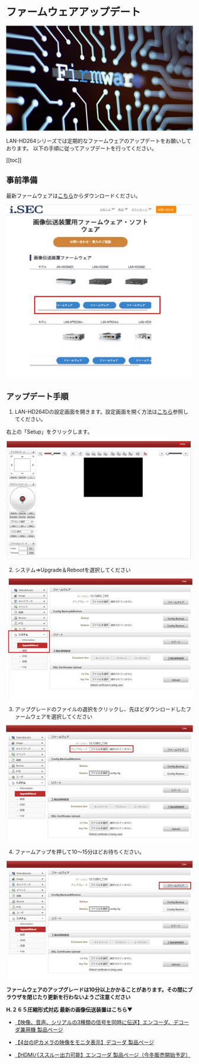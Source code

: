 # ファームウェアアップデート
![](./images/common-firmware-update/000.jpg)



LAN-HD264シリーズでは定期的なファームウェアのアップデートをお願いしております。
以下の手順に従ってアップデートを行ってください。

[[toc]]

## 事前準備
最新ファームウェアは[こちら](https://isecj.jp/page/software/software-transfer-firmware)からダウンロードください。

![](./images/common-firmware-update/002.jpg)

## アップデート手順

1. LAN-HD264Dの設定画面を開きます。設定画面を開く方法は[こちら](./decoder-264d-setup.html#%E3%82%A6%E3%82%A7%E3%83%95%E3%82%99%E8%A8%AD%E5%AE%9A%E7%94%BB%E9%9D%A2%E3%81%AB%E3%83%AD%E3%82%AF%E3%82%99%E3%82%A4%E3%83%B3)参照してください。
   
右上の「Setup」をクリックします。

![](./images/decoder-ipcamera/005.jpg)

2.  システム⇒Upgrade＆Rebootを選択してください

![](./images/common-config-download/002.jpg)


3. アップグレードのファイルの選択をクリックし、先ほどダウンロードしたファームウェアを選択してください

![](./images/common-firmware-update/004.jpg)

4. ファームアップを押して10～15分ほどお待ちください。

![](./images/common-firmware-update/003.jpg)

**ファームウェアのアップグレードは10分以上かかることがあります。その間にブラウザを閉じたり更新を行わないようご注意ください**

**H.２６５圧縮形式対応 最新の画像伝送装置はこちら▼**
- [【映像、音声、シリアルの3種類の信号を同時に伝送】エンコーダ、デコーダ兼用機 製品ページ](https://isecj.jp/transfer/lan-uhd265ed)

- [【4台のIPカメラの映像をモニタ表示】デコーダ 製品ページ](https://isecj.jp/transfer/lan-uhd265d-1)

- [【HDMIパススルー出力可能】エンコーダ 製品ページ（今冬販売開始予定）]()